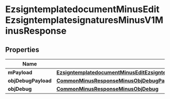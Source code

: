 
# EzsigntemplatedocumentMinusEditEzsigntemplatesignaturesMinusV1MinusResponse

## Properties
Name | Type | Description | Notes
------------ | ------------- | ------------- | -------------
**mPayload** | [**EzsigntemplatedocumentMinusEditEzsigntemplatesignaturesMinusV1MinusResponseMinusMPayload**](EzsigntemplatedocumentMinusEditEzsigntemplatesignaturesMinusV1MinusResponseMinusMPayload.md) |  | 
**objDebugPayload** | [**CommonMinusResponseMinusObjDebugPayload**](CommonMinusResponseMinusObjDebugPayload.md) |  |  [optional]
**objDebug** | [**CommonMinusResponseMinusObjDebug**](CommonMinusResponseMinusObjDebug.md) |  |  [optional]



